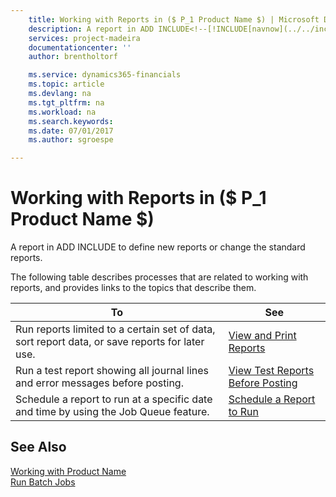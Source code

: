 ```yaml
---
    title: Working with Reports in ($ P_1 Product Name $) | Microsoft Docs
    description: A report in ADD INCLUDE<!--[!INCLUDE[navnow](../../includes/nav_dev_long_md.md)]--> to define new reports or change the standard reports.
    services: project-madeira
    documentationcenter: ''
    author: brentholtorf

    ms.service: dynamics365-financials
    ms.topic: article
    ms.devlang: na
    ms.tgt_pltfrm: na
    ms.workload: na
    ms.search.keywords:
    ms.date: 07/01/2017
    ms.author: sgroespe

---
```

# Working with Reports in ($ P_1 Product Name $)
A report in ADD INCLUDE<!--[!INCLUDE[navnow](../../includes/nav_dev_long_md.md)]--> to define new reports or change the standard reports.  
  
 The following table describes processes that are related to working with reports, and provides links to the topics that describe them.  
  
|**To**|**See**|  
|------------|-------------|  
|Run reports limited to a certain set of data, sort report data, or save reports for later use.|[View and Print Reports](../FullExperience/how-to-view-and-print-reports.md)|  
|Run a test report showing all journal lines and error messages before posting.|[View Test Reports Before Posting](../FullExperience/how-to-view-test-reports-before-posting.md)|  
|Schedule a report to run at a specific date and time by using the Job Queue feature.|[Schedule a Report to Run](../FullExperience/how-to-schedule-a-report-to-run.md)|  
  
## See Also  
 [Working with Product Name](../FullExperience/working-with-$-p_1-product-name-$-.md)   
 [Run Batch Jobs](../FullExperience/how-to-run-batch-jobs.md)